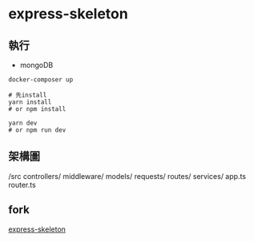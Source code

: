 # express-skeleton

## 執行

-  mongoDB
```
docker-composer up
```

```
# 先install
yarn install
# or npm install

yarn dev
# or npm run dev
```

## 架構圖

/src
  controllers/
  middleware/
  models/
  requests/
  routes/
  services/
  app.ts
  router.ts


## fork

[express-skeleton](https://github.com/mis101247/express-skeleton)

